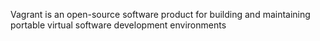 Vagrant is an open-source software product for building and maintaining portable virtual software development environments

